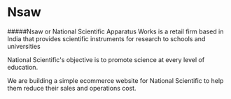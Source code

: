 # Nsaw

#####Nsaw or National Scientific Apparatus Works is a retail firm based in India that provides scientific instruments for research to schools and universities

National Scientific's objective is to promote science at every level of education.

We are building a simple ecommerce website for National Scientific to help them reduce their sales and operations cost. 